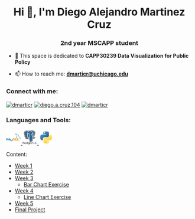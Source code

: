 <h1 align="center">Hi 👋, I'm Diego Alejandro Martinez Cruz</h1>
<h3 align="center">2nd year MSCAPP student</h3>

- 🌱 This space is dedicated to **CAPP30239 Data Visualization for Public Policy**

- 📫 How to reach me: **dmarticr@uchicago.edu**

<h3 align="left">Connect with me:</h3>
<p align="left">
<a href="https://twitter.com/dmarticr" target="blank"><img align="center" src="https://raw.githubusercontent.com/rahuldkjain/github-profile-readme-generator/master/src/images/icons/Social/twitter.svg" alt="dmarticr" height="30" width="40" /></a>
<a href="https://fb.com/diego.a.cruz.104" target="blank"><img align="center" src="https://raw.githubusercontent.com/rahuldkjain/github-profile-readme-generator/master/src/images/icons/Social/facebook.svg" alt="diego.a.cruz.104" height="30" width="40" /></a>
<a href="https://instagram.com/dmarticr" target="blank"><img align="center" src="https://raw.githubusercontent.com/rahuldkjain/github-profile-readme-generator/master/src/images/icons/Social/instagram.svg" alt="dmarticr" height="30" width="40" /></a>
</p>

<h3 align="left">Languages and Tools:</h3>
<p align="left"> <a href="https://www.mysql.com/" target="_blank" rel="noreferrer"> <img src="https://raw.githubusercontent.com/devicons/devicon/master/icons/mysql/mysql-original-wordmark.svg" alt="mysql" width="40" height="40"/> </a> <a href="https://www.postgresql.org" target="_blank" rel="noreferrer"> <img src="https://raw.githubusercontent.com/devicons/devicon/master/icons/postgresql/postgresql-original-wordmark.svg" alt="postgresql" width="40" height="40"/> </a> <a href="https://www.python.org" target="_blank" rel="noreferrer"> <img src="https://raw.githubusercontent.com/devicons/devicon/master/icons/python/python-original.svg" alt="python" width="40" height="40"/> </a> </p>

Content:

* [Week 1](https://github.com/dmarticr/CAPP30239_FA22/tree/main/week_01) 
* [Week 2](https://github.com/dmarticr/CAPP30239_FA22/tree/main/week_02)
* [Week 3](https://github.com/dmarticr/CAPP30239_FA22/tree/main/week_03)
    * [Bar Chart Exercise](https://dmarticr.github.io/CAPP30239_FA22/week_03/homework.html)
* [Week 4](https://github.com/dmarticr/CAPP30239_FA22/tree/main/week_04)
    * [Line Chart Exercise](https://dmarticr.github.io/CAPP30239_FA22/week_04/homework.html)
* [Week 5](https://github.com/dmarticr/CAPP30239_FA22/tree/main/week_05)
* [Final Project](https://github.com/dmarticr/CAPP30239_FA22/tree/main/data)

